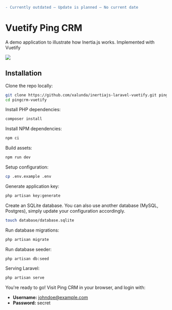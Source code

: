 ```diff
- Currently outdated – Update is planned – No current date
```

# Vuetify Ping CRM

A demo application to illustrate how Inertia.js works. Implemented with Vuetify

![](https://raw.githubusercontent.com/xalunda/inertiajs-laravel-vuetify/master/screenshot.png)

## Installation

Clone the repo locally:

```sh
git clone https://github.com/xalunda/inertiajs-laravel-vuetify.git pingcrm-vuetify
cd pingcrm-vuetify
```

Install PHP dependencies:

```sh
composer install
```

Install NPM dependencies:

```sh
npm ci
```

Build assets:

```sh
npm run dev
```

Setup configuration:

```sh
cp .env.example .env
```

Generate application key:

```sh
php artisan key:generate
```

Create an SQLite database. You can also use another database (MySQL, Postgres), simply update your configuration accordingly.

```sh
touch database/database.sqlite
```

Run database migrations:

```sh
php artisan migrate
```

Run database seeder:

```sh
php artisan db:seed
```

Serving Laravel:

```sh
php artisan serve
```

You're ready to go! Visit Ping CRM in your browser, and login with:

- **Username:** johndoe@example.com
- **Password:** secret

